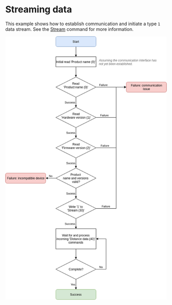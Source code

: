 # Streaming data

This example shows how to establish communication and initiate a type `1` data stream. See the [Stream](command_detail?id=_30-stream) command for more information.

![alt text](images/basic_flow.png "Request/response flowchart")